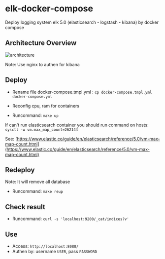 # elk-docker-compose
Deploy logging system elk 5.0 (elasticsearch - logstash - kibana) by docker compose

## Architecture Overview 

![architecture](https://github.com/cuongnb14/elk-docker-compose/raw/master/architecture.png)

Note: Use nginx to authen for kibana

## Deploy

- Rename file docker-compose.tmpl.yml : `cp docker-compose.tmpl.yml docker-compose.yml`

- Reconfig cpu, ram for containers

- Runcommand: `make up`

If can't run elasticsearch container you should run command on hosts: `sysctl -w vm.max_map_count=262144`

See: [https://www.elastic.co/guide/en/elasticsearch/reference/5.0/vm-max-map-count.html](https://www.elastic.co/guide/en/elasticsearch/reference/5.0/vm-max-map-count.html)
## Redeploy

Note: It will remove all database

- Runcommand: `make reup`

## Check result

- Runcommand: `curl -s 'localhost:9200/_cat/indices?v'`

## Use

- Access: `http://localhost:8080/`
- Authen by: username `USER`, pass `PASSWORD`

